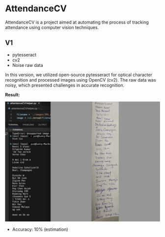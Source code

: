 # AttendanceCV

AttendanceCV is a project aimed at automating the process of tracking attendance using computer vision techniques.

## V1
- pytesseract
- cv2
- Noise raw data

In this version, we utilized open-source pytesseract for optical character recognition and processed images using OpenCV (cv2). The raw data was noisy, which presented challenges in accurate recognition.

**Result:**

![v1 screenshot](https://github.com/sunnyleeyun/AttendanceCV/blob/main/screenshots/v1.png?raw=true)

- Accuracy: 10% (estimation)
